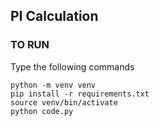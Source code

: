 ## PI Calculation

### TO RUN

Type the following commands

```
python -m venv venv
pip install -r requirements.txt
source venv/bin/activate
python code.py
```

